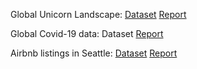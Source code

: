 Global Unicorn Landscape:
[Dataset](https://docs.google.com/spreadsheets/d/1sBNtgRX4DjBMFqgVmiMLvVoT3UcK_19a1l3CXsTW5j8/edit?usp=sharing)
[Report](https://app.powerbi.com/view?r=eyJrIjoiZWQ4NTAxODItZWY3YS00NDg0LTg0MzAtYzhhMjY1N2E3YTYyIiwidCI6ImRlMTI4MmFhLWJmMzctNGZhNy1hNmYzLWZkZWI1NmMyZmEwMiJ9)

Global Covid-19 data:
Dataset
[Report](https://app.powerbi.com/view?r=eyJrIjoiMDM1ZTdkZjMtNmMzYi00YTMxLTg4OWEtMWM3OTNiZjc0ZDZmIiwidCI6ImRlMTI4MmFhLWJmMzctNGZhNy1hNmYzLWZkZWI1NmMyZmEwMiJ9)

Airbnb listings in Seattle:
[Dataset](https://docs.google.com/spreadsheets/d/1q_BWg4X6vawoBEc9dAakBwskLRM57xHg/edit?usp=sharing&ouid=116300164089833377996&rtpof=true&sd=true)
[Report](https://app.powerbi.com/view?r=eyJrIjoiZTc5ZjVkMWMtNGFkYS00Yzg2LWE3ODItYzViZTQ1ZGQyMjY1IiwidCI6ImRlMTI4MmFhLWJmMzctNGZhNy1hNmYzLWZkZWI1NmMyZmEwMiJ9)

